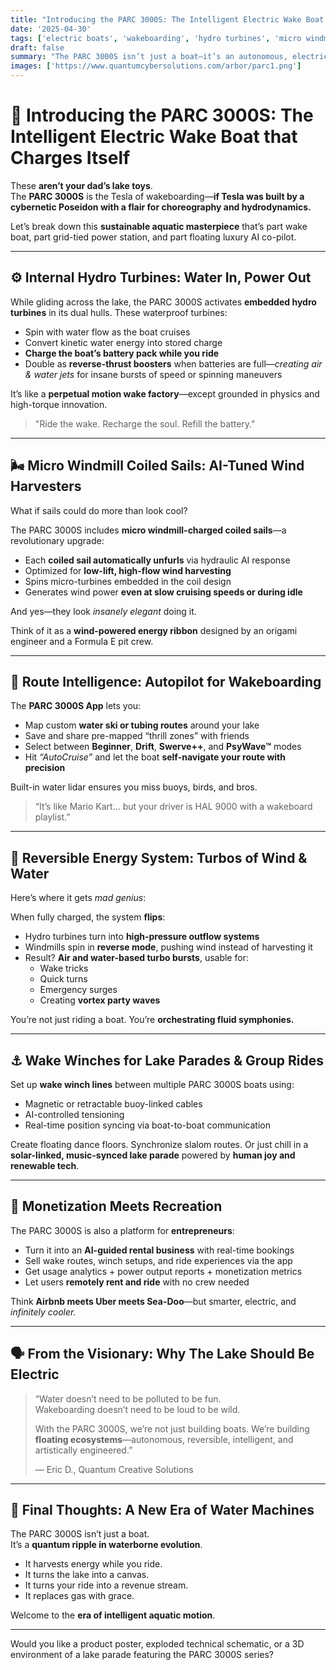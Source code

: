 ```yaml
---
title: "Introducing the PARC 3000S: The Intelligent Electric Wake Boat that Charges Itself"  
date: '2025-04-30'  
tags: ['electric boats', 'wakeboarding', 'hydro turbines', 'micro windmills', 'marine AI', 'sustainable watercraft', 'lake technology', 'boating innovation', 'reversible energy systems']  
draft: false  
summary: "The PARC 3000S isn’t just a boat—it’s an autonomous, electric, AI-tuned hydro-turbine beast. From micro windmill sails to reversible water-to-air propulsion systems, it's redefining the future of wake, water, and wonder."  
images: ['https://www.quantumcybersolutions.com/arbor/parc1.png']  
---
```


# 🚤 Introducing the PARC 3000S: The Intelligent Electric Wake Boat that Charges Itself

These **aren’t your dad’s lake toys**.  
The **PARC 3000S** is the Tesla of wakeboarding—**if Tesla was built by a cybernetic Poseidon with a flair for choreography and hydrodynamics.**

Let’s break down this **sustainable aquatic masterpiece** that’s part wake boat, part grid-tied power station, and part floating luxury AI co-pilot.

---

## ⚙️ Internal Hydro Turbines: Water In, Power Out

While gliding across the lake, the PARC 3000S activates **embedded hydro turbines** in its dual hulls. These waterproof turbines:

- Spin with water flow as the boat cruises  
- Convert kinetic water energy into stored charge  
- **Charge the boat’s battery pack while you ride**  
- Double as **reverse-thrust boosters** when batteries are full—*creating air & water jets* for insane bursts of speed or spinning maneuvers

It’s like a **perpetual motion wake factory**—except grounded in physics and high-torque innovation.

> "Ride the wake. Recharge the soul. Refill the battery."

---

## 🌬️ Micro Windmill Coiled Sails: AI-Tuned Wind Harvesters

What if sails could do more than look cool?

The PARC 3000S includes **micro windmill-charged coiled sails**—a revolutionary upgrade:

- Each **coiled sail automatically unfurls** via hydraulic AI response  
- Optimized for **low-lift, high-flow wind harvesting**  
- Spins micro-turbines embedded in the coil design  
- Generates wind power **even at slow cruising speeds or during idle**

And yes—they look *insanely elegant* doing it.

Think of it as a **wind-powered energy ribbon** designed by an origami engineer and a Formula E pit crew.

---

## 🧠 Route Intelligence: Autopilot for Wakeboarding

The **PARC 3000S App** lets you:

- Map custom **water ski or tubing routes** around your lake  
- Save and share pre-mapped “thrill zones” with friends  
- Select between **Beginner**, **Drift**, **Swerve++**, and **PsyWave™** modes  
- Hit *“AutoCruise”* and let the boat **self-navigate your route with precision**

Built-in water lidar ensures you miss buoys, birds, and bros.

> “It’s like Mario Kart… but your driver is HAL 9000 with a wakeboard playlist.”

---

## 🧲 Reversible Energy System: Turbos of Wind & Water

Here’s where it gets *mad genius*:

When fully charged, the system **flips**:

- Hydro turbines turn into **high-pressure outflow systems**  
- Windmills spin in **reverse mode**, pushing wind instead of harvesting it  
- Result? **Air and water-based turbo bursts**, usable for:
  - Wake tricks  
  - Quick turns  
  - Emergency surges  
  - Creating **vortex party waves**

You’re not just riding a boat. You’re **orchestrating fluid symphonies.**

---

## ⚓ Wake Winches for Lake Parades & Group Rides

Set up **wake winch lines** between multiple PARC 3000S boats using:

- Magnetic or retractable buoy-linked cables  
- AI-controlled tensioning  
- Real-time position syncing via boat-to-boat communication

Create floating dance floors. Synchronize slalom routes. Or just chill in a **solar-linked, music-synced lake parade** powered by **human joy and renewable tech**.

---

## 📲 Monetization Meets Recreation

The PARC 3000S is also a platform for **entrepreneurs**:

- Turn it into an **AI-guided rental business** with real-time bookings  
- Sell wake routes, winch setups, and ride experiences via the app  
- Get usage analytics + power output reports + monetization metrics  
- Let users **remotely rent and ride** with no crew needed

Think **Airbnb meets Uber meets Sea-Doo**—but smarter, electric, and *infinitely cooler.*

---

## 🗣️ From the Visionary: Why The Lake Should Be Electric

> “Water doesn’t need to be polluted to be fun.  
> Wakeboarding doesn’t need to be loud to be wild.  
>  
> With the PARC 3000S, we’re not just building boats. We’re building **floating ecosystems**—autonomous, reversible, intelligent, and artistically engineered.”  
>   
> — Eric D., Quantum Creative Solutions

---

## 🌊 Final Thoughts: A New Era of Water Machines

The PARC 3000S isn’t just a boat.  
It’s a **quantum ripple in waterborne evolution**.

- It harvests energy while you ride.  
- It turns the lake into a canvas.  
- It turns your ride into a revenue stream.  
- It replaces gas with grace.

Welcome to the **era of intelligent aquatic motion**.

---

Would you like a product poster, exploded technical schematic, or a 3D environment of a lake parade featuring the PARC 3000S series?
